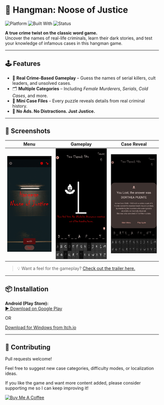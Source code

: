 # 🔪 Hangman: Noose of Justice

![Platform](https://img.shields.io/badge/platform-Android-black)
![Built With](https://img.shields.io/badge/built%20with-Kivy-ff69b4)
![Status](https://img.shields.io/badge/status-Active-brightgreen)

**A true crime twist on the classic word game.**  
Uncover the names of real-life criminals, learn their dark stories, and test your knowledge of infamous cases in this hangman game.

---

## 🕹️ Features

- 🧠 **Real Crime-Based Gameplay** – Guess the names of serial killers, cult leaders, and unsolved cases.
- 🗂️ **Multiple Categories** – Including *Female Murderers*, *Serials*, *Cold Cases*, and more.
- 📜 **Mini Case Files** – Every puzzle reveals details from real criminal history.
- 🚫 **No Ads. No Distractions. Just Justice.**

---

## 📸 Screenshots

| Menu | Gameplay | Case Reveal |
|------|----------|-------------|
| ![Main Menu](screenshots/mainmenu.jpg) | ![Gameplay](screenshots/game.jpg) | ![Case](screenshots/casereveal.jpg) |

> 💡 Want a feel for the gameplay? [Check out the trailer here.](#)

---

## 📦 Installation

**Android (Play Store):**  
[▶ Download on Google Play]([https://play.google.com/store/apps/details?id=com.yourpackage.nooseofjustice](https://play.google.com/store/apps/details?id=hangman.game.hangman))

OR

[Download for Windows from Itch.io](https://eloliver.itch.io/hangman-noose-of-justice)

---

## 🙌 Contributing
Pull requests welcome!

Feel free to suggest new case categories, difficulty modes, or localization ideas.


If you like the game and want more content added, please consider supporting me so I can keep improving it!

<a href="https://www.buymeacoffee.com/eloliver04x" target="_blank"><img src="https://cdn.buymeacoffee.com/buttons/v2/default-green.png" alt="Buy Me A Coffee" style="height: 60px !important;width: 217px !important;" ></a>
